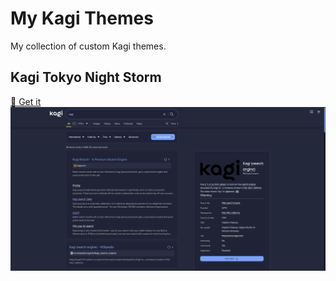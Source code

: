# My Kagi Themes
My collection of custom Kagi themes.

## Kagi Tokyo Night Storm

[🔗 Get it](https://github.com/caiolombello/kagi-themes/blob/main/tokyo-night-storm.css)
![image](kagi-tokyo-night-storm.png)

